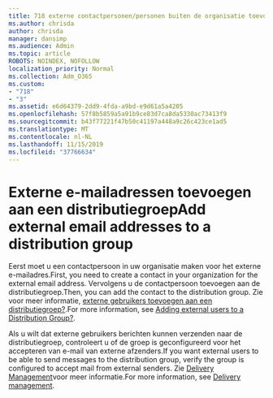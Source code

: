 ```yaml
---
title: 718 externe contactpersonen/personen buiten de organisatie toevoegen aan een distributielijst
ms.author: chrisda
author: chrisda
manager: dansimp
ms.audience: Admin
ms.topic: article
ROBOTS: NOINDEX, NOFOLLOW
localization_priority: Normal
ms.collection: Adm_O365
ms.custom:
- "718"
- "3"
ms.assetid: e6d64379-2dd9-4fda-a9bd-e9d61a5a4205
ms.openlocfilehash: 57f8b5859a5a91b9ce83d7ca8da5330ac73413f9
ms.sourcegitcommit: b43f77221f47b50c41197a448a9c26c423ce1ad5
ms.translationtype: MT
ms.contentlocale: nl-NL
ms.lasthandoff: 11/15/2019
ms.locfileid: "37766634"
---
```

# <a name="add-external-email-addresses-to-a-distribution-group"></a><span data-ttu-id="39d51-102">Externe e-mailadressen toevoegen aan een distributiegroep</span><span class="sxs-lookup"><span data-stu-id="39d51-102">Add external email addresses to a distribution group</span></span>

<span data-ttu-id="39d51-103">Eerst moet u een contactpersoon in uw organisatie maken voor het externe e-mailadres.</span><span class="sxs-lookup"><span data-stu-id="39d51-103">First, you need to create a contact in your organization for the external email address.</span></span> <span data-ttu-id="39d51-104">Vervolgens u de contactpersoon toevoegen aan de distributiegroep.</span><span class="sxs-lookup"><span data-stu-id="39d51-104">Then, you can add the contact to the distribution group.</span></span> <span data-ttu-id="39d51-105">Zie voor meer informatie, [externe gebruikers toevoegen aan een distributiegroep?](https://support.office.com/client/caa0f310-0bb7-48e3-8ad2-cb358b53bbba).</span><span class="sxs-lookup"><span data-stu-id="39d51-105">For more information, see [Adding external users to a Distribution Group?](https://support.office.com/client/caa0f310-0bb7-48e3-8ad2-cb358b53bbba).</span></span>

<span data-ttu-id="39d51-106">Als u wilt dat externe gebruikers berichten kunnen verzenden naar de distributiegroep, controleert u of de groep is geconfigureerd voor het accepteren van e-mail van externe afzenders.</span><span class="sxs-lookup"><span data-stu-id="39d51-106">If you want external users to be able to send messages to the distribution group, verify the group is configured to accept mail from external senders.</span></span> <span data-ttu-id="39d51-107">Zie [Delivery Management](https://technet.microsoft.com/library/bb124513.aspx#deliverymanagement)voor meer informatie.</span><span class="sxs-lookup"><span data-stu-id="39d51-107">For more information, see [Delivery management](https://technet.microsoft.com/library/bb124513.aspx#deliverymanagement).</span></span>
